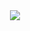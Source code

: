 <div id="header" align="center">
  <img src="https://www.canva.com/design/DAFQLD5moqI/LHl2nZx73hSsvWD4OaczYA/edit?utm_content=DAFQLD5moqI&utm_campaign=designshare&utm_medium=link2&utm_source=sharebutton"/>
</div>
